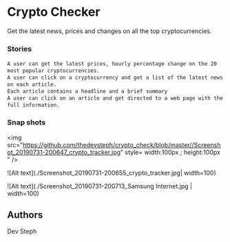 # Crypto Checker

Get the latest news, prices and changes on all the top cryptocurrencies.

### Stories

```
A user can get the latest prices, hourly percentage change on the 20 most popular cryptocurrencies.
A user can click on a cryptocurrency and get a list of the latest news on each article.
Each article contains a headline and a brief summary
A user can click on an article and get directed to a web page with the full information.
```

### Snap shots

<img src="https://github.com/thedevsteph/crypto_check/blob/master//Screenshot_20190731-200647_crypto_tracker.jpg" style= width:100px ; height:100px " />

![Alt text](./Screenshot_20190731-200655_crypto_tracker.jpg| width=100)

![Alt text](./Screenshot_20190731-200713_Samsung Internet.jpg | width=100)

## Authors
Dev Steph


